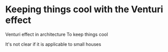 # Keeping things cool with the Venturi effect

Venturi effect in architecture 
To keep things cool

It's not clear if it is applicable to small houses

